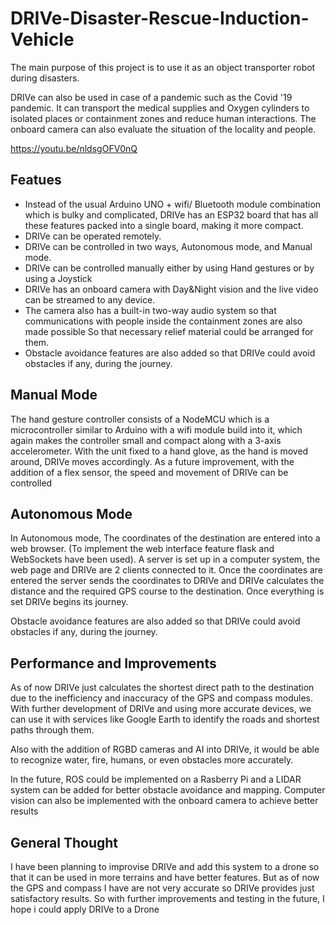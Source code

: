 # DRIVe-Disaster-Rescue-Induction-Vehicle

The main purpose of this project is to use it as an object transporter robot during disasters.

DRIVe can also be used in case of a pandemic such as the Covid '19 pandemic. It can transport the medical supplies and Oxygen cylinders to isolated places or containment zones and reduce human interactions. The onboard camera can also evaluate the situation of the locality and people.

https://youtu.be/nldsgOFV0nQ

## Featues

- Instead of the usual Arduino UNO + wifi/ Bluetooth module combination which is bulky and complicated, DRIVe has an ESP32 board that has all these features packed into a single board, making it more compact.
- DRIVe can be operated remotely.
- DRIVe can be controlled in two ways, Autonomous mode, and Manual mode.
- DRIVe can be controlled manually either by using Hand gestures or by using a Joystick
- DRIVe has an onboard camera with Day&Night vision and the live video can be streamed to any device.
- The camera also has a built-in two-way audio system so that communications with people inside the containment zones are also made possible So that necessary relief material could be arranged for them.
- Obstacle avoidance features are also added so that DRIVe could avoid obstacles if any, during the journey.


## Manual Mode

The hand gesture controller consists of a NodeMCU which is a microcontroller similar to Arduino with a wifi module build into it, which again makes the controller small and compact along with a 3-axis accelerometer. With the unit fixed to a hand glove, as the hand is moved around, DRIVe moves accordingly. As a future improvement, with the addition of a flex sensor, the speed and movement of DRIVe can be controlled

## Autonomous Mode

In Autonomous mode, The coordinates of the destination are entered into a web browser. (To implement the web interface feature flask and WebSockets have been used). A server is set up in a computer system, the web page and DRIVe are 2 clients connected to it. Once the coordinates are entered the server sends the coordinates to DRIVe and DRIVe calculates the distance and the required GPS course to the destination. Once everything is set DRIVe begins its journey.

Obstacle avoidance features are also added so that DRIVe could avoid obstacles if any, during the journey.

## Performance and Improvements 

As of now DRIVe just calculates the shortest direct path to the destination due to the inefficiency and inaccuracy of the GPS and compass modules. 
With further development of DRIVe and using more accurate devices, we can use it with services like Google Earth to identify the roads and shortest paths through them.

Also with the addition of RGBD cameras and AI into DRIVe, it would be able to recognize water, fire, humans, or even obstacles more accurately.

In the future, ROS could be implemented on a Rasberry Pi and a LIDAR system can be added for better obstacle avoidance and mapping. Computer vision can also be implemented with the onboard camera to achieve better results

## General Thought
I have been planning to improvise DRIVe and add this system to a drone so that it can be used in more terrains and have better features. But as of now the GPS and compass I have are not very accurate so DRIVe provides just satisfactory results. So with further improvements and testing in the future, I hope i could apply DRIVe to a Drone 
